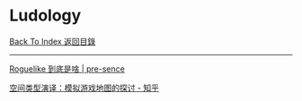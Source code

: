 # Ludology

[Back To Index 返回目錄](../README.md)

___

[Roguelike 到底是啥 | pre-sence](http://pre-sence.com/archives/roguelike-dossier)

[空间类型演译：模拟游戏地图的探讨 - 知乎](https://zhuanlan.zhihu.com/p/76441410)